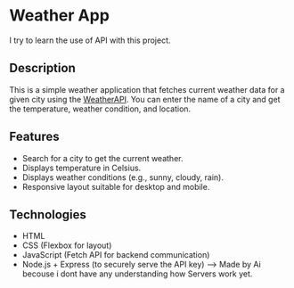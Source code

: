 # Weather App

I try to learn the use of API with this project.

## Description

This is a simple weather application that fetches current weather data for a given city using the [WeatherAPI](https://www.weatherapi.com/). You can enter the name of a city and get the temperature, weather condition, and location.

## Features

- Search for a city to get the current weather.
- Displays temperature in Celsius.
- Displays weather conditions (e.g., sunny, cloudy, rain).
- Responsive layout suitable for desktop and mobile.

## Technologies

- HTML
- CSS (Flexbox for layout)
- JavaScript (Fetch API for backend communication)
- Node.js + Express (to securely serve the API key) --> Made by Ai becouse i dont have any understanding how Servers work yet. 